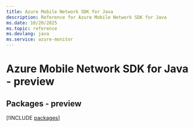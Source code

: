 ```yaml
---
title: Azure Mobile Network SDK for Java
description: Reference for Azure Mobile Network SDK for Java
ms.date: 10/20/2025
ms.topic: reference
ms.devlang: java
ms.service: azure-monitor
---
```

# Azure Mobile Network SDK for Java - preview
## Packages - preview
[!INCLUDE [packages](mobile-network-index.md)]